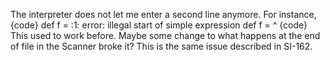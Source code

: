 The interpreter does not let me enter a second line anymore. For instance,
{code}
   def f = 
<console>:1: error: illegal start of simple expression
       def f = 
               ^
{code}
This used to work before. Maybe some change to what happens at the end of file in the Scanner broke it?
This is the same issue described in SI-162.
